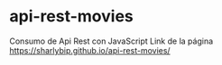 # api-rest-movies
Consumo de Api Rest con JavaScript
Link de la página 
https://sharlybip.github.io/api-rest-movies/
